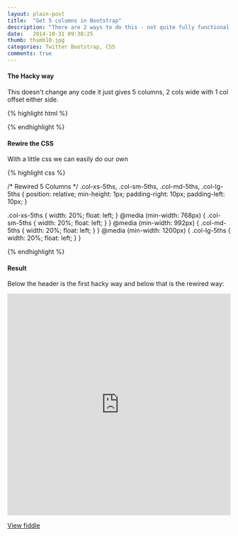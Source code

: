 ```yaml
---
layout: plain-post
title:  "Get 5 columns in Bootstrap"
description: "There are 2 ways to do this - not quite fully functional hack or rewire the css"
date:   2014-10-31 09:38:25
thumb: thumb10.jpg
categories: Twitter Bootstrap, CSS
comments: true
---
```



#### The Hacky way

This doesn't change any code it just gives 5 columns, 2 cols wide with 1 col offset either side.

{% highlight html %}

<div class="row fudged-columns">
    <div class="col-sm-2 col-sm-offset-1 diff-color"></div>
    <div class="col-sm-2 diff-color color-1"></div>
    <div class="col-sm-2 diff-color color-2"></div>
    <div class="col-sm-2 diff-color color-3"></div>
    <div class="col-sm-2 diff-color color-4"></div>
</div>

{% endhighlight %}


#### Rewire the CSS

With a little css we can easily do our own

{% highlight css %}

/* Rewired 5 Columns */
.col-xs-5ths,
.col-sm-5ths,
.col-md-5ths,
.col-lg-5ths {
    position: relative;
    min-height: 1px;
    padding-right: 10px;
    padding-left: 10px;
}

.col-xs-5ths {
    width: 20%;
    float: left;
}
@media (min-width: 768px) {
.col-sm-5ths {
        width: 20%;
        float: left;
    }
}
@media (min-width: 992px) {
    .col-md-5ths {
        width: 20%;
        float: left;
    }
}
@media (min-width: 1200px) {
    .col-lg-5ths {
        width: 20%;
        float: left;
    }
}

{% endhighlight %}

#### Result

Below the header is the first hacky way and below that is the rewired way:

<iframe width="100%" height="500" src="http://jsfiddle.net/altescape/YSa3X/embedded/result,css,html" allowfullscreen="allowfullscreen" frameborder="0"></iframe>

[View fiddle](http://jsfiddle.net/altescape/YSa3X/embedded/result/)

